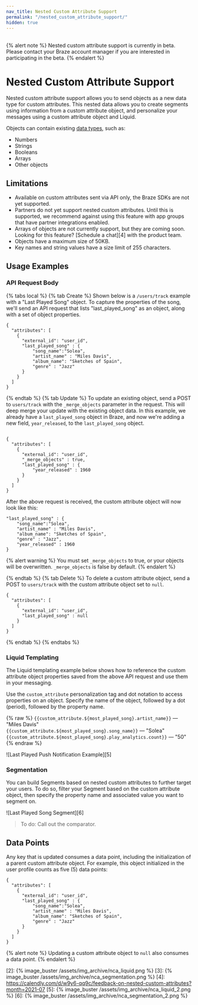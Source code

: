 ```yaml
---
nav_title: Nested Custom Attribute Support
permalink: "/nested_custom_attribute_support/"
hidden: true
---
```

<br>
{% alert note %}
Nested custom attribute support is currently in beta. Please contact your Braze account manager if you are interested in participating in the beta.
{% endalert %}

# Nested Custom Attribute Support

Nested custom attribute support allows you to send objects as a new data type for custom attributes. This nested data allows you to create segments using information from a custom attribute object, and personalize your messages using a custom attribute object and Liquid.

Objects can contain existing [data types][1], such as:

- Numbers
- Strings
- Booleans
- Arrays
- Other objects

## Limitations

- Available on custom attributes sent via API only, the Braze SDKs are not yet supported.
- Partners do not yet support nested custom attributes. Until this is supported, we recommend against using this feature with app groups that have partner integrations enabled.
- Arrays of objects are not currently support, but they are coming soon. Looking for this feature? [Schedule a chat][4] with the product team.
- Objects have a maximum size of 50KB.
- Key names and string values have a size limit of 255 characters.

## Usage Examples

### API Request Body

{% tabs local %}
{% tab Create %}
Shown below is a `/users/track` example with a "Last Played Song" object. To capture the properties of the song, we'll send an API request that lists "last_played_song" as an object, along with a set of object properties.

```
{
  "attributes": [
    {
      "external_id": "user_id",
      "last_played_song" : {
          "song_name":"Solea",
          "artist_name" : "Miles Davis",
          "album_name": "Sketches of Spain",
          "genre" : "Jazz"
      }
    }
  ]
}
```

{% endtab %}
{% tab Update %}
To update an existing object, send a POST to `users/track` with the `_merge_objects` parameter in the request. This will deep merge your update with the existing object data. In this example, we already have a `last_played_song` object in Braze, and now we're adding a new field, `year_released`, to the `last_played_song` object.

```

{
  "attributes": [
    {
      "external_id": "user_id",
      "_merge_objects" : true,
      "last_played_song" : {
          "year_released" : 1960
      }
    }
  ]
}
```

After the above request is received, the custom attribute object will now look like this:

```
"last_played_song" : {
    "song_name":"Solea",
    "artist_name" : "Miles Davis",
    "album_name": "Sketches of Spain",
    "genre" : "Jazz",
    "year_released" : 1960
}
```

{% alert warning %}
You must set `_merge_objects` to true, or your objects will be overwritten. `_merge_objects` is false by default.
{% endalert %}

{% endtab %}
{% tab Delete %}
To delete a custom attribute object, send a POST to `users/track` with the custom attribute object set to `null`.

```
{
  "attributes": [
    {
      "external_id": "user_id",
      "last_played_song" : null
    }
  ]
}
```

{% endtab %}
{% endtabs %}

### Liquid Templating

The Liquid templating example below shows how to reference the custom attribute object properties saved from the above API request and use them in your messaging.

Use the `custom_attribute` personalization tag and dot notation to access properties on an object. Specify the name of the object, followed by a dot (period), followed by the property name.

{% raw %}
`{{custom_attribute.${most_played_song}.artist_name}}` — "Miles Davis"
<br> `{{custom_attribute.${most_played_song}.song_name}}` — "Solea"
<br> `{{custom_attribute.${most_played_song}.play_analytics.count}}` — "50"
{% endraw %}

![Last Played Push Notification Example][5]

### Segmentation

You can build Segments based on nested custom attributes to further target your users. To do so, filter your Segment based on the custom attribute object, then specify the property name and associated value you want to segment on.

![Last Played Song Segment][6]

> To do: Call out the comparator.

## Data Points

Any key that is updated consumes a data point, including the initialization of a parent custom attribute object. For example, this object initialized in the user profile counts as five (5) data points:

```
{
  "attributes": [
    {
      "external_id": "user_id",
      "last_played_song" : {
          "song_name":"Solea",
          "artist_name" : "Miles Davis",
          "album_name": "Sketches of Spain",
          "genre" : "Jazz"
      }
    }
  ]
}
```

{% alert note %}
Updating a custom attribute object to `null` also consumes a data point.
{% endalert %}


[1]: {{site.baseurl}}/user_guide/data_and_analytics/custom_data/custom_attributes/#custom-attribute-data-types
[2]: {% image_buster /assets/img_archive/nca_liquid.png %}
[3]: {% image_buster /assets/img_archive/nca_segmentation.png %}
[4]: https://calendly.com/d/w9y6-qq9c/feedback-on-nested-custom-attributes?month=2021-07
[5]: {% image_buster /assets/img_archive/nca_liquid_2.png %} 
[6]: {% image_buster /assets/img_archive/nca_segmentation_2.png %}